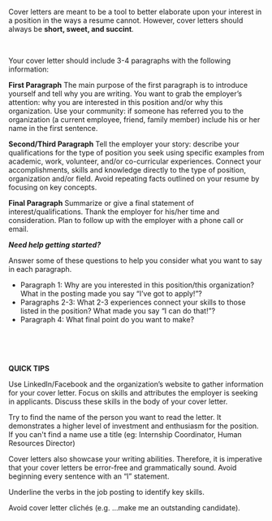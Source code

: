 Cover letters are meant to be a tool to better elaborate upon your interest in a position in the ways a resume cannot. However, cover letters should always be **short, sweet, and succint**.

<br>

Your cover letter should include 3-4 paragraphs with the following information:

**First Paragraph**
The main purpose of the first paragraph is to introduce yourself and tell why you are writing. You want to grab the employer’s attention: why you are interested in this position and/or why this organization. Use your community: if someone has referred you to the organization (a current employee, friend, family member) include his or her name in the first sentence.

**Second/Third Paragraph**
Tell the employer your story: describe your qualifications for the type of position you seek using specific examples from academic, work, volunteer, and/or co-curricular experiences. Connect your accomplishments, skills and knowledge directly to the type of position, organization and/or field. Avoid repeating facts outlined on your resume by focusing on key concepts.

**Final Paragraph**
Summarize or give a final statement of interest/qualifications. Thank the employer for his/her time and consideration. Plan to follow up with the employer with a phone call or email.

***Need help getting started?***

Answer some of these questions to help you consider what you want to say in each paragraph.

- Paragraph 1: Why are you interested in this position/this organization? What in the posting made you say “I’ve got to apply!”?  
- Paragraphs 2-3: What 2-3 experiences connect your skills to those listed in the position? What made you say “I can do that!”?
- Paragraph 4: What final point do you want to make?

<br>
<br>
<br>

**QUICK TIPS**

Use LinkedIn/Facebook and the organization’s website to gather information for your cover letter. Focus on skills and attributes the employer is seeking in applicants. Discuss these skills in the body of your cover letter.

Try to find the name of the person you want to read the letter.  It demonstrates a higher level of investment and enthusiasm for the position.  If you can't find a name use a title (eg: Internship Coordinator, Human Resources Director)

Cover letters also showcase your writing abilities. Therefore, it is imperative that your cover letters be error-free and grammatically sound. Avoid beginning every sentence with an “I” statement.

Underline the verbs in the job posting to identify key skills.

Avoid cover letter clichés (e.g. ...make me an outstanding candidate).
